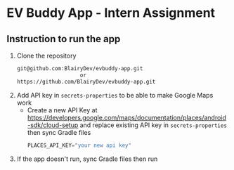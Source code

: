 # EV Buddy App - Intern Assignment 

## Instruction to run the app

1. Clone the repository
   ```sh 
   git@github.com:BlairyDev/evbuddy-app.git
                       or
   https://github.com/BlairyDev/evbuddy-app.git

2. Add API key in `secrets-properties` to be able to make Google Maps work
    - Create a new API Key at https://developers.google.com/maps/documentation/places/android-sdk/cloud-setup and replace existing API key in `secrets-properties` then sync Gradle files
        ```kotlin
        PLACES_API_KEY="your new api key"

3. If the app doesn't run, sync Gradle files then run
